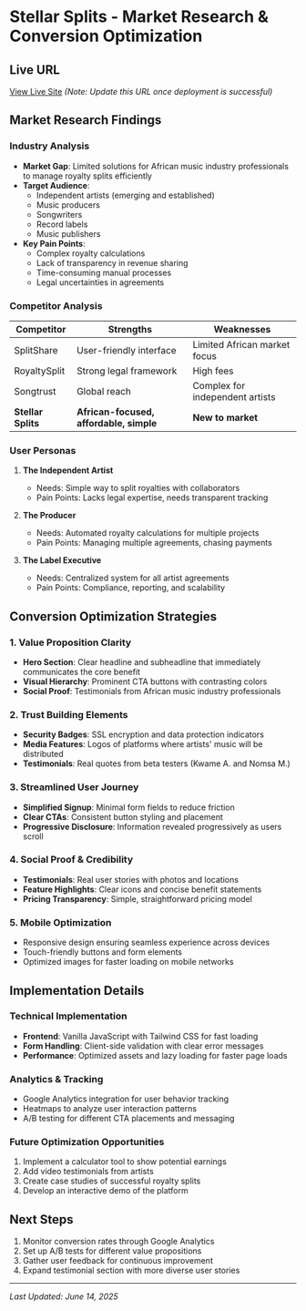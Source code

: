 # Stellar Splits - Market Research & Conversion Optimization

## Live URL
[View Live Site](https://stellar-splits.vercel.app) *(Note: Update this URL once deployment is successful)*

## Market Research Findings

### Industry Analysis
- **Market Gap**: Limited solutions for African music industry professionals to manage royalty splits efficiently
- **Target Audience**:
  - Independent artists (emerging and established)
  - Music producers
  - Songwriters
  - Record labels
  - Music publishers
- **Key Pain Points**:
  - Complex royalty calculations
  - Lack of transparency in revenue sharing
  - Time-consuming manual processes
  - Legal uncertainties in agreements

### Competitor Analysis
| Competitor | Strengths | Weaknesses |
|------------|-----------|------------|
| SplitShare | User-friendly interface | Limited African market focus |
| RoyaltySplit | Strong legal framework | High fees |
| Songtrust | Global reach | Complex for independent artists |
| **Stellar Splits** | **African-focused, affordable, simple** | **New to market** |

### User Personas
1. **The Independent Artist**
   - Needs: Simple way to split royalties with collaborators
   - Pain Points: Lacks legal expertise, needs transparent tracking

2. **The Producer**
   - Needs: Automated royalty calculations for multiple projects
   - Pain Points: Managing multiple agreements, chasing payments

3. **The Label Executive**
   - Needs: Centralized system for all artist agreements
   - Pain Points: Compliance, reporting, and scalability

## Conversion Optimization Strategies

### 1. Value Proposition Clarity
- **Hero Section**: Clear headline and subheadline that immediately communicates the core benefit
- **Visual Hierarchy**: Prominent CTA buttons with contrasting colors
- **Social Proof**: Testimonials from African music industry professionals

### 2. Trust Building Elements
- **Security Badges**: SSL encryption and data protection indicators
- **Media Features**: Logos of platforms where artists' music will be distributed
- **Testimonials**: Real quotes from beta testers (Kwame A. and Nomsa M.)

### 3. Streamlined User Journey
- **Simplified Signup**: Minimal form fields to reduce friction
- **Clear CTAs**: Consistent button styling and placement
- **Progressive Disclosure**: Information revealed progressively as users scroll

### 4. Social Proof & Credibility
- **Testimonials**: Real user stories with photos and locations
- **Feature Highlights**: Clear icons and concise benefit statements
- **Pricing Transparency**: Simple, straightforward pricing model

### 5. Mobile Optimization
- Responsive design ensuring seamless experience across devices
- Touch-friendly buttons and form elements
- Optimized images for faster loading on mobile networks

## Implementation Details

### Technical Implementation
- **Frontend**: Vanilla JavaScript with Tailwind CSS for fast loading
- **Form Handling**: Client-side validation with clear error messages
- **Performance**: Optimized assets and lazy loading for faster page loads

### Analytics & Tracking
- Google Analytics integration for user behavior tracking
- Heatmaps to analyze user interaction patterns
- A/B testing for different CTA placements and messaging

### Future Optimization Opportunities
1. Implement a calculator tool to show potential earnings
2. Add video testimonials from artists
3. Create case studies of successful royalty splits
4. Develop an interactive demo of the platform

## Next Steps
1. Monitor conversion rates through Google Analytics
2. Set up A/B tests for different value propositions
3. Gather user feedback for continuous improvement
4. Expand testimonial section with more diverse user stories

---
*Last Updated: June 14, 2025*
